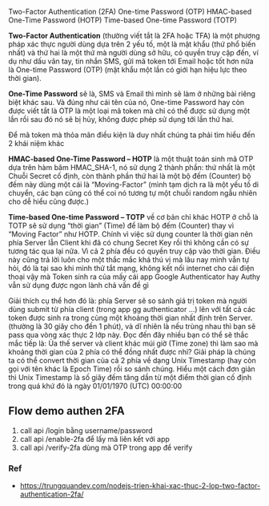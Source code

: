 Two-Factor Authentication (2FA)
One-time Password (OTP)
HMAC-based One-Time Password (HOTP)
Time-based One-time Password (TOTP)

**Two-Factor Authentication** (thường viết tắt là 2FA hoặc TFA) là một phương pháp xác thực người dùng dựa trên 2 yếu tố, một là mật khẩu (thứ phổ biến nhất) và thứ hai là một thứ mà người dùng sở hữu, có quyền truy cập đến, ví dụ như dấu vân tay, tin nhắn SMS, gửi mã token tới Email hoặc tốt hơn nữa là One-time Password (OTP) (mật khẩu một lần có giới hạn hiệu lực theo thời gian).

**One-Time Password** sẽ là, SMS và Email thì mình sẽ làm ở những bài riêng biệt khác sau. Và đúng như cái tên của nó, One-time Password hay còn được viết tắt là OTP là một loại mã token mà chỉ có thể được sử dụng một lần rồi sau đó nó sẽ bị hủy, không được phép sử dụng tới lần thứ hai.

Để mã token mà thỏa mãn điều kiện là duy nhất chúng ta phải tìm hiểu đến 2 khái niệm khác

**HMAC-based One-Time Password – HOTP** là một thuật toán sinh mã OTP dựa trên hàm băm HMAC_SHA-1, nó sử dụng 2 thành phần: thứ nhất là một Chuỗi Secret cố định, còn thành phần thứ hai là một bộ đếm (Counter) bộ đếm này dùng một cái là “Moving-Factor” (mình tạm dịch ra là một yếu tố di chuyển, các bạn cũng có thể coi nó tương tự một chuỗi random ngẫu nhiên cho dễ hiểu cũng được.)

**Time-based One-time Password – TOTP** về cơ bản chỉ khác HOTP ở chỗ là TOTP sẽ sử dụng “thời gian” (Time) để làm bộ đếm (Counter) thay vì “Moving Factor” như HOTP. Chính vì việc sử dụng counter là thời gian nên phía Server lẫn Client khi đã có chung Secret Key rồi thì không cần có sự tương tác qua lại nữa. Vì cả 2 phía đều có quyền truy cập vào thời gian. Điều này cũng trả lời luôn cho một thắc mắc khá thú vị mà lâu nay mình vẫn tự hỏi, đó là tại sao khi mình thử tắt mạng, không kết nối internet cho cái điện thoại vậy mà Token sinh ra của mấy cái app Google Authenticator hay Authy vẫn sử dụng được ngon lành chả vấn đề gì

Giải thích cụ thể hơn đó là: phía Server sẽ so sánh giá trị token mà người dùng submit từ phía client (trong app gg authenticator ...) lên với tất cả các token được sinh ra trong cùng một khoảng thời gian nhất định trên Server. (thường là 30 giây cho đến 1 phút), và dĩ nhiên là nếu trùng nhau thì bạn sẽ pass qua vòng xác thực 2 lớp này. Đọc đến đây nhiều bạn có thể sẽ thắc mắc tiếp là: Ủa thế server và client khác múi giờ (Time zone) thì làm sao mà khoảng thời gian của 2 phía có thể đồng nhất được nhỉ?
Giải pháp là chúng ta có thể convert thời gian của cả 2 phía về dạng Unix Timestamp (hay còn gọi với tên khác là Epoch Time) rồi so sánh chúng. Hiểu một cách đơn giản thì Unix Timestamp là số giây đếm tăng dần từ một điểm thời gian cố định trong quá khứ đó là ngày 01/01/1970 (UTC) 00:00:00

## Flow demo authen 2FA
1. call api /login bằng username/password
2. call api /enable-2fa để lấy mã liên kết với app
3. call api /verify-2fa dùng mà OTP trong app để verify


### Ref
- https://trungquandev.com/nodejs-trien-khai-xac-thuc-2-lop-two-factor-authentication-2fa/
